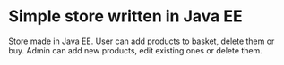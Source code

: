 # Simple store written in Java EE
Store made in Java EE. User can add products to basket, delete them or buy. Admin can add new products, edit existing ones or delete them.
